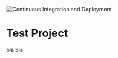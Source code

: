 ![Continuous Integration and Deployment](https://github.com/KronsteinerPhilip/HTLLeondingLiveDemo/workflows/Continuous%20Integration%20and%20Deployment/badge.svg?branch=master)

# Test Project

bla bla
